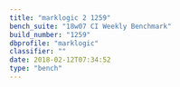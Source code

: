 ```yaml
---
title: "marklogic 2 1259"
bench_suite: "18w07 CI Weekly Benchmark"
build_number: "1259"
dbprofile: "marklogic"
classifier: ""
date: 2018-02-12T07:34:52
type: "bench"
---
```

